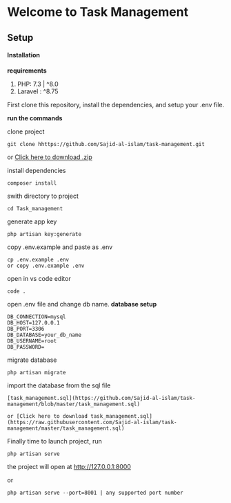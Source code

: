 # Welcome to Task Management

## Setup

####  Installation
**requirements**

 1. PHP: 7.3 | ^8.0
 2. Laravel : ^8.75

First clone this repository, install the dependencies, and setup your .env file.

**run the commands**

clone project
```
git clone hhttps://github.com/Sajid-al-islam/task-management.git
```

or [Click here to download .zip](Sajid-al-islam/task-management/archive/refs/heads/master.zip)


install dependencies
```
composer install
```

swith directory to project
```
cd Task_management
```

generate app key
```
php artisan key:generate
```

copy .env.example and paste as .env
```
cp .env.example .env
or copy .env.example .env
```

open in vs code editor
```
code .
```

open .env file and change db name. 
**database setup**
```
DB_CONNECTION=mysql
DB_HOST=127.0.0.1
DB_PORT=3306
DB_DATABASE=your_db_name
DB_USERNAME=root
DB_PASSWORD=
```

migrate database
```
php artisan migrate 
```


import the database from the sql file
```
[task_management.sql](https://github.com/Sajid-al-islam/task-management/blob/master/task_management.sql)

or [Click here to download task_management.sql](https://raw.githubusercontent.com/Sajid-al-islam/task-management/master/task_management.sql)
```

Finally time to launch project, run
```
php artisan serve
```
the project will open at http://127.0.0.1:8000

or
```
php artisan serve --port=8001 | any supported port number
```


